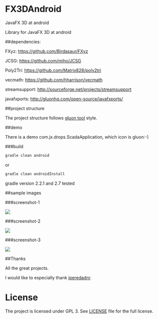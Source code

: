 # FX3DAndroid
JavaFX 3D at android

Library for JavaFX 3D at android

##dependencies:

FXyz: https://github.com/Birdasaur/FXyz

JCSG: https://github.com/miho/JCSG

Poly2Tri: https://github.com/Matrix828/poly2tri

vecmath: https://github.com/hharrison/vecmath

streamsupport: http://sourceforge.net/projects/streamsupport

javafxports: http://gluonhq.com/open-source/javafxports/

##project structure

The project structure follows [gluon tool](http://gluonhq.com/products/tools/) style.

##demo 

There is a demo com.jx.drops.ScadaApplication, which icon is gluon:-) 

###build
```bash
gradle clean android
```
or
```bash
gradle clean androidInstall
```

gradle version 2.2.1 and 2.7 tested


##sample images

###screenshot-1 

<img src='https://github.com/lyrachord/FX3DAndroid/blob/master/images/1969666178.jpg'/>

###screenshot-2 

<img src='https://github.com/lyrachord/FX3DAndroid/blob/master/images/5808447.jpg'>

###screenshot-3 

<img src='https://github.com/lyrachord/FX3DAndroid/blob/master/images/84041590.jpg'>

##Thanks

All the great projects.

I would like to especially thank [jperedadnr](https://github.com/jperedadnr).

License
===================

The project is licensed under GPL 3. See [LICENSE](https://github.com/lyrachord/FX3DAndroid/blob/master/LICENSE)
file for the full license.
